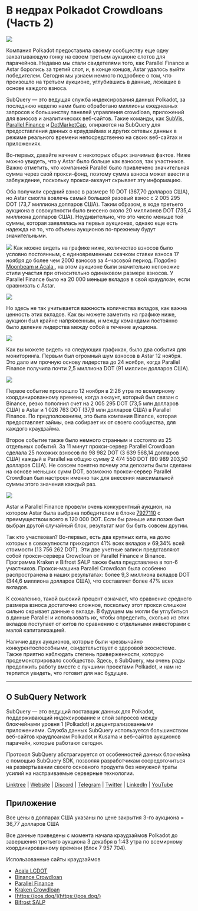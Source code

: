 # В недрах Polkadot Crowdloans (Часть 2)

![](https://miro.medium.com/max/1400/0*MqQhXJbmnfMSqf-8)

Компания Polkadot предоставила своему сообществу еще одну захватывающую гонку на своем третьем аукционе слотов для парачейнов. Недавно мы стали свидетелями того, как Parallel Finance и Astar боролись за третий слот, и, в конце концов, Astar удалось выйти победителем. Сегодня мы узнаем немного подробнее о том, что произошло на третьем аукционе, углубившись в данные, лежащие в основе каждого взноса.

SubQuery — это ведущая служба индексирования данных Polkadot, за последнюю неделю нами было обработано миллионы ежедневных запросов к большинству панелей управления crowdloan, приложений для взносов и аналитических веб-сайтов. Такие команды, как [SubVis](https://www.subvis.io/), [Parallel Finance](https://parallel.fi/) и [DotMarketCap](https://dotmarketcap.com/), опираются на SubQuery для предоставления данных о краудзаймах и других сетевых данных в режиме реального времени непосредственно на своих веб-сайтах и приложениях.

Во-первых, давайте начнем с некоторых общих значимых фактов. Ниже можно увидеть, что у Astar было больше как взносов, так участников. Важно отметить, что компанией Parallel было привлечено значительная сумма через свой прокси-фонд, поэтому сумма взноса может ввести в заблуждение, поскольку прокси-аккаунт скрывает эту информацию.

Оба получили средний взнос в размере 10 DOT (367,70 долларов США), но Astar смогла вовлечь самый большой разовый взнос с 2 005 295 DOT (73,7 миллиона долларов США). Таким образом, в ходе третьего аукциона в совокупности было внесено около 20 миллионов DOT (735,4 миллиона долларов США). Неудивительно, что это число меньше той суммы, которая заявлялась на первых аукционах, однако еще есть надежда на то, что объемы аукционов по-прежнему будут значительными.

![](https://miro.medium.com/max/1920/1*cHMt10lANsqtkLYHCv6iWg.png) Как можно видеть на графике ниже, количество взносов было условно постоянным, с единовременным скачком ставки взноса 17 ноября до более чем 2000 взносов за 4-часовой период. Подобно [Moonbeam и Acala ](./20211124-polkadot-crowdloans.md), на этом аукционе были значительно непохожие стили участия при относительно одинаковом размере взносов. У Parallel Finance было на 20 000 меньше вкладов в свой краудлоан, если сравнивать с Astar.

![](https://miro.medium.com/max/1920/0*QLdNkyaQBBj3L9Eu)

Но здесь не так учитывается важность количества вкладов, как важна ценность этих вкладов. Как вы можете заметить на графике ниже, аукцион был крайне напряженным, и между командами постоянно было деление лидерства между собой в течение аукциона.

![](https://miro.medium.com/max/1920/0*AGGfB2oBSwoplGhv)

Как вы можете видеть на следующих графиках, было два события для мониторинга. Первым был огромный шум взносов в Astar 12 ноября. Это дало им прочную основу лидерства до 24 ноября, когда Parallel Finance получила почти 2,5 миллиона DOT (91 миллион долларов США).

![](https://miro.medium.com/max/1920/0*UK4Drn6LXcjebF_V)

Первое событие произошло 12 ноября в 2:26 утра по всемирному координированному времени, когда аккаунт, который был связан с Binance, резко пополнил счет на 2 005 295 DOT (73,5 млн долларов США) в Astar и 1 026 763 DOT (37,9 млн долларов США) в Parallel Finance. По предположениям, это была компания Binance, которая предоставляет займы, она собирает их от своего сообщества, для каждого краудзайма.

Второе событие также было немного странным и состояло из 25 отдельных событий. За 11 минут прокси-сервер Parallel Crowdloan сделала 25 похожих взносов по 98 982 DOT (3 639 568,14 долларов США) каждый в Parallel на общую сумму 2 474 550 DOT (90 989 203,50 долларов США). Не совсем понятно почему эти депозиты были сделаны на основе меньших сумм DOT, возможно прокси-сервер Parallel Crowdloan был настроен именно так для внесения максимальной суммы этого значения каждый раз.

![](https://miro.medium.com/max/1920/0*ZErTVoVAvSJvaIsL)

Astar и Parallel Finance провели очень конкурентный аукцион, на котором Astar была выбрана победителем в блоке [7927110](https://polkadot.subscan.io/block/7927110) с преимуществом всего в 120 000 DOT. Если бы раньше или позже был выбран другой случайный блок, результат мог бы быть совсем другим.

Так кто участвовал? Во-первых, есть два крупных кита, на долю которых в совокупности приходится 41% всех вкладов и 69,34% всей стоимости (13 756 262 DOT). Эти две учетные записи представляют собой прокси-сервера Crowdloan от Parallel Finance и Binance. Программа Kraken и Bifrost SALP также была представлена в топ-6 участников. Прокси-машина Parallel Crowdloan была особенно распространена в наших результатах: более 9,3 миллиона вкладов DOT (344,6 миллиона долларов США), что составляет более 47% всех вкладов.

К сожалению, такой высокий процент означает, что сравнение среднего размера взноса достаточно сложное, поскольку этот прокси слишком сильно скрывает данные о вкладе. В будущем мы могли бы углубиться в данные Parallel и использовать их, чтобы определить, сколько из этих вкладов поступает от китов по сравнению с отдельными инвесторами с малой капитализацией.

Наличие двух аукционов, которые были чрезвычайно конкурентоспособными, свидетельствует о здоровой экосистеме. Также приятно наблюдать степень приверженности, которую продемонстрировало сообщество. Здесь, в SubQuery, мы очень рады продолжить работу вместе с лучшими проектами Polkadot, и нам не терпится увидеть, что готовит для нас будущее.

---

## О SubQuery Network

SubQuery — это ведущий поставщик данных для Polkadot, поддерживающий индексирование и слой запросов между блокчейнами уровня 1 (Polkadot) и децентрализованными приложениями. Служба данных SubQuery используется большинством веб-сайтов краудлоанам Polkadot и Kusama и веб-сайтов аукционов парачейн, которые работают сегодня.

Протокол SubQuery абстрагируется от особенностей данных блокчейна с помощью SubQuery SDK, позволяя разработчикам сосредоточиться на развертывании своего основного продукта без ненужной траты усилий на настраиваемые серверные технологии.

​​​​[Linktree](https://linktr.ee/subquerynetwork) | [Website](https://subquery.network/) | [Discord](https://discord.com/invite/78zg8aBSMG) | [Telegram](https://t.me/subquerynetwork) | [Twitter](https://twitter.com/subquerynetwork) | [LinkedIn](https://www.linkedin.com/company/subquery) | [YouTube](https://www.youtube.com/channel/UCi1a6NUUjegcLHDFLr7CqLw)

## Приложение

Все цены в долларах США указаны по цене закрытия 3-го аукциона = 36,77 долларов США

Все данные приведены с момента начала краудзаймов Polkadot до завершения третьего аукциона 3 декабря в 1:43 утра по всемирному координированному времени (блок 7 957 704).

Использованные сайты краудзаймов

- [Acala LCDOT](https://medium.com/acalanetwork/acala-liquid-crowdloan-dot-lcdot-launch-on-polkadot-f28d8f561157)
- [Binance Crowdloan](https://www.binance.com/en/dotslot)
- [Parallel Finance](https://crowdloan.parallel.fi/#/auction/polkadot)
- [Kraken Crowdloan](https://www.kraken.com/learn/parachain-auctions)
- [https://pos.dog/](https://pos.dog/)
- [Bifrost SALP](https://medium.com/bifrost-finance/bifrost-announces-slot-auction-liquidity-protocol-salp-weekly-report-51-57a7f69aad34)
